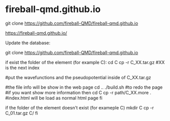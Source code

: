 # fireball-qmd.github.io
git clone https://github.com/fireball-QMD/fireball-qmd.github.io

https://fireball-qmd.github.io/

Update the database:

git clone https://github.com/fireball-QMD/fireball-qmd.github.io

if exist the folder of the element (for example C):
  cd C
    cp -r C_XX.tar.gz #XX is the next index
  
  #put the wavefunctions and the pseudopotential inside of C_XX.tar.gz
  
  #the file info will be show in the web page
  cd ..
  ./build.sh #to redo the page
  #if you want show more information then
  cd C
  cp -r path/C_XX.more .  #index.html will be load as normal html page
fi

if the folder of the element doesn't exist (for exameple C)
  mkdir C
  cp -r C_01.tar.gz C/
 fi
